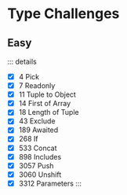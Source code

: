 # Type Challenges

## Easy

::: details

- [x] 4 Pick
- [x] 7 Readonly
- [x] 11 Tuple to Object
- [x] 14 First of Array
- [x] 18 Length of Tuple
- [x] 43 Exclude
- [x] 189 Awaited
- [x] 268 If
- [x] 533 Concat
- [x] 898 Includes
- [x] 3057 Push
- [x] 3060 Unshift
- [x] 3312 Parameters
:::
